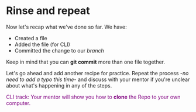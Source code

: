 # Rinse and repeat

Now let's recap what we've done so far. We have:

* Created a file
* Added the file (for CLI)
* Committed the change to our *branch*

Keep in mind that you can **git commit** more than one file together. 

Let's go ahead and add another recipe for practice. Repeat the process -*no need to add a typo this time*- and discuss with your mentor if you're unclear about what's happening in any of the steps.

<p style="color:purple"> CLI track: Your mentor will show you how to <b>clone</b> the Repo to your own computer. </p>